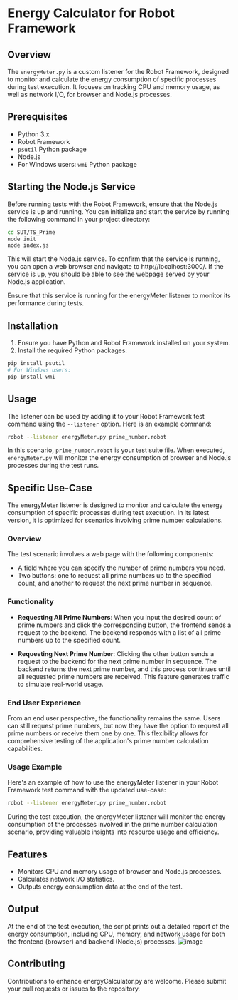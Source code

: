 # Energy Calculator for Robot Framework

## Overview
The `energyMeter.py` is a custom listener for the Robot Framework, designed to monitor and calculate the energy consumption of specific processes during test execution. It focuses on tracking CPU and memory usage, as well as network I/O, for browser and Node.js processes.

## Prerequisites
- Python 3.x
- Robot Framework
- `psutil` Python package
- Node.js
- For Windows users: `wmi` Python package

## Starting the Node.js Service
Before running tests with the Robot Framework, ensure that the Node.js service is up and running. You can initialize and start the service by running the following command in your project directory:

```bash
cd SUT/TS_Prime
node init
node index.js
```
This will start the Node.js service. To confirm that the service is running, you can open a web browser and navigate to http://localhost:3000/. If the service is up, you should be able to see the webpage served by your Node.js application.

Ensure that this service is running for the energyMeter listener to monitor its performance during tests.

## Installation
1. Ensure you have Python and Robot Framework installed on your system.
2. Install the required Python packages:
```bash
pip install psutil
# For Windows users:
pip install wmi
```

## Usage
The listener can be used by adding it to your Robot Framework test command using the `--listener` option. Here is an example command:
```bash
robot --listener energyMeter.py prime_number.robot
```
In this scenario, `prime_number.robot` is your test suite file. When executed, `energyMeter.py` will monitor the energy consumption of browser and Node.js processes during the test runs.

## Specific Use-Case
The energyMeter listener is designed to monitor and calculate the energy consumption of specific processes during test execution. In its latest version, it is optimized for scenarios involving prime number calculations.

### Overview
The test scenario involves a web page with the following components:
- A field where you can specify the number of prime numbers you need.
- Two buttons: one to request all prime numbers up to the specified count, and another to request the next prime number in sequence.

### Functionality
- **Requesting All Prime Numbers**: When you input the desired count of prime numbers and click the corresponding button, the frontend sends a request to the backend. The backend responds with a list of all prime numbers up to the specified count.

- **Requesting Next Prime Number**: Clicking the other button sends a request to the backend for the next prime number in sequence. The backend returns the next prime number, and this process continues until all requested prime numbers are received. This feature generates traffic to simulate real-world usage.

### End User Experience
From an end user perspective, the functionality remains the same. Users can still request prime numbers, but now they have the option to request all prime numbers or receive them one by one. This flexibility allows for comprehensive testing of the application's prime number calculation capabilities.

### Usage Example
Here's an example of how to use the energyMeter listener in your Robot Framework test command with the updated use-case:

```bash
robot --listener energyMeter.py prime_number.robot
```
During the test execution, the energyMeter listener will monitor the energy consumption of the processes involved in the prime number calculation scenario, providing valuable insights into resource usage and efficiency.

## Features
* Monitors CPU and memory usage of browser and Node.js processes.
* Calculates network I/O statistics.
* Outputs energy consumption data at the end of the test.

## Output
At the end of the test execution, the script prints out a detailed report of the energy consumption, including CPU, memory, and network usage for both the frontend (browser) and backend (Node.js) processes.
![image](https://github.com/NorthCodeLtd/energy_calculator/assets/1047173/dec7d4ea-5b5e-4613-85cc-9139413ad707)

## Contributing
Contributions to enhance energyCalculator.py are welcome. Please submit your pull requests or issues to the repository.

